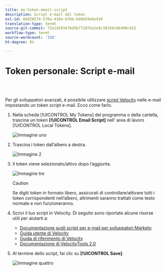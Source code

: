 ```yaml
---
title: my-token-email-script
description: Script e-mail del token
exl-id: 8dd28274-578a-4184-b7bb-b46b59ebe410
translation-type: tm+mt
source-git-commit: 72e1d29347bd5b77107da1e9c30169cb6490c432
workflow-type: tm+mt
source-wordcount: '158'
ht-degree: 0%

---
```


# Token personale: Script e-mail

<br> 

Per gli sviluppatori avanzati, è possibile utilizzare [script Velocity](https://velocity.apache.org/engine/1.7/user-guide.html) nelle e-mail impostando un token script e-mail. Ecco come farlo.

1. Nella scheda [!UICONTROL My Tokens] del programma o della cartella, trascina un token **[!UICONTROL Email Script]** nell’ area di lavoro [!UICONTROL Local Tokens].

   ![Immagine uno](/help/sky/assets/my-tokens/my-token-email-script/my-token-email-script-1.png)

1. Trascina i token dall’albero a destra.

   ![Immagine 2](/help/sky/assets/my-tokens/my-token-email-script/my-token-email-script-2.png)

1. Il token viene selezionato/attivo dopo l’aggiunta.

   ![Immagine tre](/help/sky/assets/my-tokens/my-token-email-script/my-token-email-script-3.png)

   >[!CAUTION]
   >
   >Se digiti token in formato libero, assicurati di controllare/attivare tutti i token corrispondenti nell’albero, altrimenti saranno trattati come testo normale e non funzioneranno.

1. Scrivi il tuo script in Velocity. Di seguito sono riportate alcune risorse utili per aiutarti a:

   * [Documentazione sugli script per e-mail per sviluppatori Marketo](https://developers.marketo.com/email-scripting/)
   * [Guida utente di Velocity](https://velocity.apache.org/engine/devel/user-guide.html)
   * [Guida di riferimento di Velocity](https://velocity.apache.org/engine/devel/vtl-reference-guide.html)
   * [Documentazione di VelocityTools 2.0](https://velocity.apache.org/tools/releases/2.0/javadoc/index.html)

1. Al termine dello script, fai clic su **[!UICONTROL Save]**.

   ![Immagine quattro](/help/sky/assets/my-tokens/my-token-email-script/my-token-email-script-4.png)
